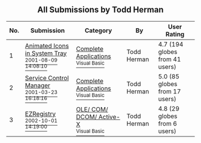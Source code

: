 ﻿<div align="center">

## All Submissions by Todd Herman

</div>

No.  | Submission | Category | By   | User Rating
---- | ---------- | -------- | ---- | -----------
1 | [Animated Icons in System Tray<br /><sup>2001-08-09 14:08:10</sup>](https://github.com/Planet-Source-Code/todd-herman-animated-icons-in-system-tray__1-26016) | [Complete Applications<br /><sup>Visual Basic</sup>](../ByCategory/complete-applications__1-27.md) | Todd Herman | 4.7 (194 globes from 41 users)
2 | [Service Control Manager<br /><sup>2001-03-23 16:18:16</sup>](https://github.com/Planet-Source-Code/todd-herman-service-control-manager__1-21876) | [Complete Applications<br /><sup>Visual Basic</sup>](../ByCategory/complete-applications__1-27.md) | Todd Herman | 5.0 (85 globes from 17 users)
3 | [EZRegistry<br /><sup>2002-10-01 14:19:00</sup>](https://github.com/Planet-Source-Code/todd-herman-ezregistry__1-39420) | [OLE/ COM/ DCOM/ Active\-X<br /><sup>Visual Basic</sup>](../ByCategory/ole-com-dcom-active-x__1-29.md) | Todd Herman | 4.8 (29 globes from 6 users)
